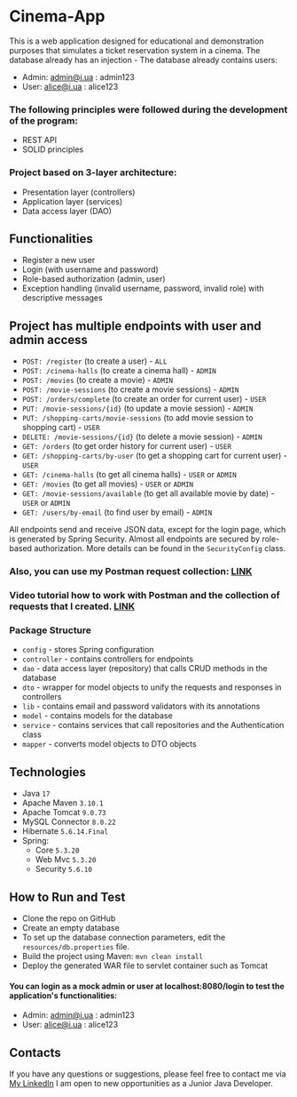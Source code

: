 ﻿# Cinema-App

This is a web application designed for educational and demonstration purposes that simulates a ticket reservation system in a cinema.
The database already has an injection - The database already contains users:

* Admin: admin@i.ua : admin123
* User: alice@i.ua : alice123
  
### The following principles were followed during the development of the program:

* REST API
* SOLID principles

### Project based on 3-layer architecture:
* Presentation layer (controllers)
* Application layer (services)
* Data access layer (DAO)

## Functionalities
* Register a new user
* Login (with username and password)
* Role-based authorization (admin, user)
* Exception handling (invalid username, password, invalid role) with descriptive messages

## Project has multiple endpoints with user and admin access

*   `POST: /register` (to create a user) - `ALL`
*   `POST: /cinema-halls` (to create a cinema hall) - `ADMIN`
*   `POST: /movies` (to create a movie) - `ADMIN`
*   `POST: /movie-sessions` (to create a movie sessions) - `ADMIN`
*   `POST: /orders/complete` (to create an order for current user) - `USER`
*   `PUT: /movie-sessions/{id}` (to update a movie session) - `ADMIN`
*   `PUT: /shopping-carts/movie-sessions` (to add movie session to shopping cart) - `USER`
*   `DELETE: /movie-sessions/{id}` (to delete a movie session) - `ADMIN`
*   `GET: /orders` (to get order history for current user) - `USER`
*   `GET: /shopping-carts/by-user` (to get a shopping cart for current user) - `USER`
*   `GET: /cinema-halls` (to get all cinema halls) - `USER` or `ADMIN`
*   `GET: /movies` (to get all movies) - `USER` or `ADMIN`
*   `GET: /movie-sessions/available` (to get all available movie by date) - `USER` or `ADMIN`
*   `GET: /users/by-email` (to find user by email) - `ADMIN`

All endpoints send and receive JSON data, except for the login page, which is generated by Spring Security.
Almost all endpoints are secured by role-based authorization. More details can be found in the `SecurityConfig` class.
###  Also, you can use my Postman request collection: [LINK](https://www.postman.com/maintenance-geologist-24055309/workspace/cinema/collection/26843599-49db9a59-ad94-44ef-af7e-25f1becfa9f0?action=share&creator=26843599)
### Video tutorial how to work with Postman and the collection of requests that I created. [LINK](https://www.youtube.com/watch?v=YzvAfXV4GFk)




### Package Structure

* `config` - stores Spring configuration
* `controller` - contains controllers for endpoints
* `dao` - data access layer (repository) that calls CRUD methods in the database
* `dto` - wrapper for model objects to unify the requests and responses in controllers
* `lib` - contains email and password validators with its annotations
* `model` - contains models for the database
* `service` - contains services that call repositories and the Authentication class
* `mapper` - converts model objects to DTO objects

## Technologies

* Java `17`
* Apache Maven `3.10.1`
* Apache Tomcat  `9.0.73`
* MySQL Connector `8.0.22`
* Hibernate `5.6.14.Final`
* Spring: 
    * Core `5.3.20`
    * Web Mvc `5.3.20`
    * Security `5.6.10`

## How to Run and Test

* Clone the repo on GitHub
* Create an empty database
* To set up the database connection parameters, edit the `resources/db.properties` file. 
* Build the project using Maven: `mvn clean install`
* Deploy the generated WAR file to servlet container such as Tomcat

#### You can login as a mock admin or user at localhost:8080/login to test the application's functionalities:
* Admin: admin@i.ua : admin123
* User: alice@i.ua : alice123 

## Contacts

If you have any questions or suggestions, please feel free to contact me via [My LinkedIn](https://www.linkedin.com/in/sergiy-golubchenko-74646485/) 
I am open to new opportunities as a Junior Java Developer.
